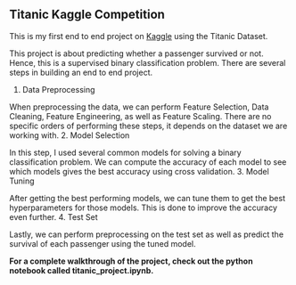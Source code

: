 ## Titanic Kaggle Competition
This is my first end to end project on [Kaggle](https://www.kaggle.com/c/titanic) 
using the Titanic Dataset.

This project is about predicting whether a passenger survived or not.
Hence, this is a supervised binary classification problem.
There are several steps in building an end to end project. 
1. Data Preprocessing

When preprocessing the data, we can perform Feature Selection, Data Cleaning,
Feature Engineering, as well as Feature Scaling. There are no specific orders
of performing these steps, it depends on the dataset we are working with.
2. Model Selection

In this step, I used several common models for solving a binary classification
problem. We can compute the accuracy of each model to see which models gives 
the best accuracy using cross validation.
3. Model Tuning

After getting the best performing models, we can tune them to get the best
hyperparameters for those models. This is done to improve the accuracy even further.
4. Test Set

Lastly, we can perform preprocessing on the test set as well as predict
the survival of each passenger using the tuned model.

**For a complete walkthrough of the project, check out the python notebook called 
titanic_project.ipynb.**
